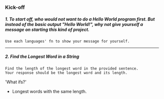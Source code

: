### Kick-off
##### 1. To start off, who would not want to do a Hello World program first. But instead of the basic output "Hello World!", why not give yourself a message on starting this kind of project. 

```
Use each languages' fn to show your message for yourself.
```
***
##### 2. Find the Longest Word in a String

```
Find the length of the longest word in the provided sentence. 
Your response should be the longest word and its length.
```

'What ifs?'
- Longest words with the same length.